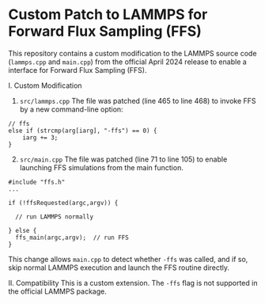 # Custom Patch to LAMMPS for Forward Flux Sampling (FFS)

This repository contains a custom modification to the LAMMPS source code (`lammps.cpp` and `main.cpp`) from the official April 2024 release to enable a interface for Forward Flux Sampling (FFS).

I. Custom Modification 

1. `src/lammps.cpp`
The file was patched (line 465 to line 468) to invoke FFS by a new command-line option:


```
// ffs
else if (strcmp(arg[iarg], "-ffs") == 0) {
    iarg += 3;
}
```

2. `src/main.cpp`
The file was patched (line 71 to line 105) to enable launching FFS simulations from the main function.


```
#include "ffs.h"
...

if (!ffsRequested(argc,argv)) {

  // run LAMMPS normally
  
} else {
  ffs_main(argc,argv);  // run FFS
}
```


This change allows `main.cpp` to detect whether `-ffs` was called, and if so, skip normal LAMMPS execution and launch the FFS routine directly.

II. Compatibility
This is a custom extension. The `-ffs` flag is not supported in the official LAMMPS package.


